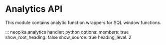 # Analytics API

This module contains analytic function wrappers for SQL window functions.

::: neopika.analytics
    handler: python
    options:
      members: true
      show_root_heading: false
      show_source: true
      heading_level: 2 
